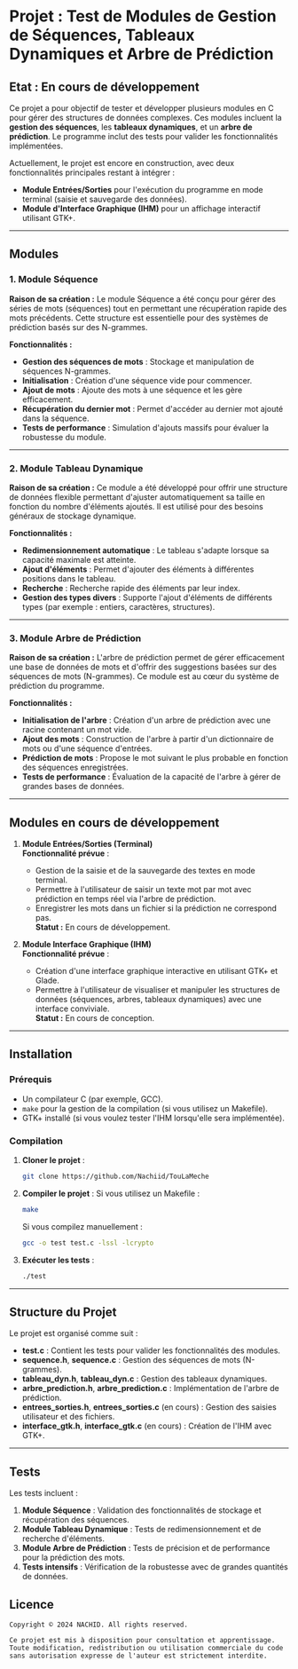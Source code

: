 # **Projet : Test de Modules de Gestion de Séquences, Tableaux Dynamiques et Arbre de Prédiction**

## **Etat : En cours de développement**

Ce projet a pour objectif de tester et développer plusieurs modules en C pour gérer des structures de données complexes. Ces modules incluent la **gestion des séquences**, les **tableaux dynamiques**, et un **arbre de prédiction**. Le programme inclut des tests pour valider les fonctionnalités implémentées. 

Actuellement, le projet est encore en construction, avec deux fonctionnalités principales restant à intégrer :
- **Module Entrées/Sorties** pour l'exécution du programme en mode terminal (saisie et sauvegarde des données).
- **Module d'Interface Graphique (IHM)** pour un affichage interactif utilisant GTK+.

---

## **Modules**

### 1. **Module Séquence**
**Raison de sa création :**
Le module Séquence a été conçu pour gérer des séries de mots (séquences) tout en permettant une récupération rapide des mots précédents. Cette structure est essentielle pour des systèmes de prédiction basés sur des N-grammes.

**Fonctionnalités :**
- **Gestion des séquences de mots** : Stockage et manipulation de séquences N-grammes.
- **Initialisation** : Création d'une séquence vide pour commencer.
- **Ajout de mots** : Ajoute des mots à une séquence et les gère efficacement.
- **Récupération du dernier mot** : Permet d'accéder au dernier mot ajouté dans la séquence.
- **Tests de performance** : Simulation d'ajouts massifs pour évaluer la robustesse du module.

---

### 2. **Module Tableau Dynamique**
**Raison de sa création :**
Ce module a été développé pour offrir une structure de données flexible permettant d'ajuster automatiquement sa taille en fonction du nombre d'éléments ajoutés. Il est utilisé pour des besoins généraux de stockage dynamique.

**Fonctionnalités :**
- **Redimensionnement automatique** : Le tableau s'adapte lorsque sa capacité maximale est atteinte.
- **Ajout d'éléments** : Permet d'ajouter des éléments à différentes positions dans le tableau.
- **Recherche** : Recherche rapide des éléments par leur index.
- **Gestion des types divers** : Supporte l'ajout d'éléments de différents types (par exemple : entiers, caractères, structures).

---

### 3. **Module Arbre de Prédiction**
**Raison de sa création :**
L'arbre de prédiction permet de gérer efficacement une base de données de mots et d'offrir des suggestions basées sur des séquences de mots (N-grammes). Ce module est au cœur du système de prédiction du programme.

**Fonctionnalités :**
- **Initialisation de l'arbre** : Création d'un arbre de prédiction avec une racine contenant un mot vide.
- **Ajout des mots** : Construction de l'arbre à partir d'un dictionnaire de mots ou d'une séquence d'entrées.
- **Prédiction de mots** : Propose le mot suivant le plus probable en fonction des séquences enregistrées.
- **Tests de performance** : Évaluation de la capacité de l'arbre à gérer de grandes bases de données.

---

## **Modules en cours de développement**

1. **Module Entrées/Sorties (Terminal)**  
   **Fonctionnalité prévue** :  
   - Gestion de la saisie et de la sauvegarde des textes en mode terminal.  
   - Permettre à l'utilisateur de saisir un texte mot par mot avec prédiction en temps réel via l'arbre de prédiction.
   - Enregistrer les mots dans un fichier si la prédiction ne correspond pas.  
   **Statut :** En cours de développement.  

2. **Module Interface Graphique (IHM)**  
   **Fonctionnalité prévue** :  
   - Création d'une interface graphique interactive en utilisant GTK+ et Glade.  
   - Permettre à l'utilisateur de visualiser et manipuler les structures de données (séquences, arbres, tableaux dynamiques) avec une interface conviviale.  
   **Statut :** En cours de conception.

---

## **Installation**

### Prérequis
- Un compilateur C (par exemple, GCC).
- `make` pour la gestion de la compilation (si vous utilisez un Makefile).
- GTK+ installé (si vous voulez tester l'IHM lorsqu'elle sera implémentée).

### Compilation
1. **Cloner le projet** :
   ```bash
   git clone https://github.com/Nachiid/TouLaMeche
   ```
2. **Compiler le projet** :
   Si vous utilisez un Makefile :
   ```bash
   make
   ```
   Si vous compilez manuellement :
   ```bash
   gcc -o test test.c -lssl -lcrypto
   ```
3. **Exécuter les tests** :
   ```bash
   ./test
   ```

---

## **Structure du Projet**

Le projet est organisé comme suit :

- **test.c** : Contient les tests pour valider les fonctionnalités des modules.
- **sequence.h**, **sequence.c** : Gestion des séquences de mots (N-grammes).
- **tableau_dyn.h**, **tableau_dyn.c** : Gestion des tableaux dynamiques.
- **arbre_prediction.h**, **arbre_prediction.c** : Implémentation de l'arbre de prédiction.
- **entrees_sorties.h**, **entrees_sorties.c** (en cours) : Gestion des saisies utilisateur et des fichiers.
- **interface_gtk.h**, **interface_gtk.c** (en cours) : Création de l'IHM avec GTK+.

---

## **Tests**

Les tests incluent :
1. **Module Séquence** : Validation des fonctionnalités de stockage et récupération des séquences.
2. **Module Tableau Dynamique** : Tests de redimensionnement et de recherche d'éléments.
3. **Module Arbre de Prédiction** : Tests de précision et de performance pour la prédiction des mots.
4. **Tests intensifs** : Vérification de la robustesse avec de grandes quantités de données.

## **Licence**

```text
Copyright © 2024 NACHID. All rights reserved.

Ce projet est mis à disposition pour consultation et apprentissage. Toute modification, redistribution ou utilisation commerciale du code sans autorisation expresse de l'auteur est strictement interdite.
```